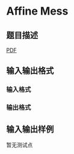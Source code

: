 # Affine Mess

## 题目描述

[problemUrl]: https://uva.onlinejudge.org/index.php?option=com_onlinejudge&Itemid=8&category=246&page=show_problem&problem=3543

[PDF](https://uva.onlinejudge.org/external/11/p1102.pdf)

## 输入输出格式

### 输入格式

### 输出格式

## 输入输出样例

暂无测试点

